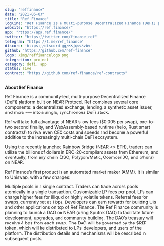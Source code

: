 ```yaml
---
slug: "reffinance"
date: "2021-05-03"
title: "Ref Finance"
logline: "Ref Finance is a multi-purpose Decentralized Finance (DeFi) platform built on NEAR Protocol."
website: "https://ref.finance/"
app: "https://app.ref.finance/"
twitter: "https://twitter.com/finance_ref"
telegram: "https://t.me/ref_finance"
discord: "https://discord.gg/KKjQwCRvbV"
github: "https://github.com/ref-finance"
logo: /img/reffinancelogo.png
integration: project
category: defi, app
status: live
contract: "https://github.com/ref-finance/ref-contracts"
---
```


<b> About Ref Finance </b>

Ref Finance is a community-led, multi-purpose Decentralized Finance (DeFi) platform built on NEAR Protocol. Ref combines several core components: a decentralized exchange, lending, a synthetic asset issuer, and more -— into a single, synchronous DeFi stack.

Ref will take full advantage of NEAR’s low fees ($0.005 per swap), one-to-two second finality, and WebAssembly-based runtime (hello, Rust smart contracts!) to rival even CEX costs and speeds and become a powerful addition to the increasingly multi-chain DeFi ecosystem.

Using the recently launched Rainbow Bridge (NEAR <> ETH), traders can utilize the billions of dollars in ERC-20-compliant assets from Ethereum, and eventually, from any chain (BSC, Polygon/Matic, Cosmos/IBC, and others) on NEAR.

Ref Finance’s first product is an automated market maker (AMM). It is similar to Uniswap, with a few changes:

Multiple pools in a single contract. Traders can trade across pools atomically in a single transaction.
Customizable LP fees per pool. LPs can charge higher fees for illiquid or highly volatile tokens. Referral fees for swaps, currently set at 1 bps. Developers can earn rewards for building UIs and other applications on top of Ref Finance.
The Ref Finance community is planning to launch a DAO on NEAR (using Sputnik DAO) to facilitate future development, upgrades, and community building. The DAO’s treasury will receive 4 bps from each swap.
The DAO will be governed by the $REF token, which will be distributed to LPs, developers, and users of the platform. The distribution details and mechanisms will be described in subsequent posts.
